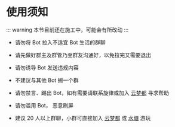 # 使用须知

::: warning
本节目前还在施工中，可能会有所改动
:::

- 请勿将 Bot 拉入不适宜 Bot 生活的群聊

- 请先做好群主及群管乃至群友沟通好，以免拉完又需要退出

- 请勿诱导 Bot 发送违规内容

- 不建议与其他 Bot 搁一个群

- 请勿禁言、踢出 Bot，如有需要请联系旋律或加入 [云梦都](https://qm.qq.com/q/2iiZddIyz6) 寻求帮助

- 请勿滥用 Bot， 恶意刷屏

- 建议 20 人以上群聊，小群可直接加入 [云梦都](https://qm.qq.com/q/2iiZddIyz6) 或 [水塘](https://jq.qq.com/?_wv=1027&k=We78cXZP) 游玩
